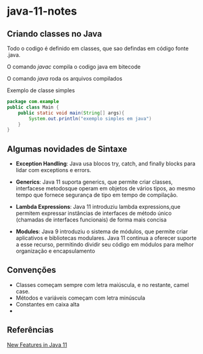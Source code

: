 # java-11-notes

## Criando classes no Java
Todo o codigo é definido em classes, que sao defindas em código fonte .java.

O comando *javac* compila o codigo java em bitecode

O comando *java* roda os arquivos compilados

Exemplo de classe simples

```java
package com.example
public class Main {
    public static void main(String[] args){
        System.out.println("exemplo simples em java")
    }
}
```

## Algumas novidades de Sintaxe

- **Exception Handling**: Java usa blocos try, catch, and finally blocks para lidar com exceptions e errors.
- **Generics**: Java 11 suporta generics, que permite criar classes, interfacese metodosque operam em objetos de vários tipos, ao mesmo tempo que fornece segurança de tipo em tempo de compilação.

- **Lambda Expressions**: Java 11 introduziu lambda expressions,que permitem expressar instâncias de interfaces de método único (chamadas de interfaces funcionais) de forma mais concisa

- **Modules**: Java 9 introduziu o sistema de módulos, que permite criar aplicativos e bibliotecas modulares. Java 11 continua a oferecer suporte a esse recurso, permitindo dividir seu código em módulos para melhor organização e encapsulamento

## Convenções

- Classes começam sempre com letra maiúscula, e no restante, camel case.
- Métodos e variáveis começam com letra minúscula
- Constantes em caixa alta
- 

## Referências
[New Features in Java 11](https://www.baeldung.com/java-11-new-features)
